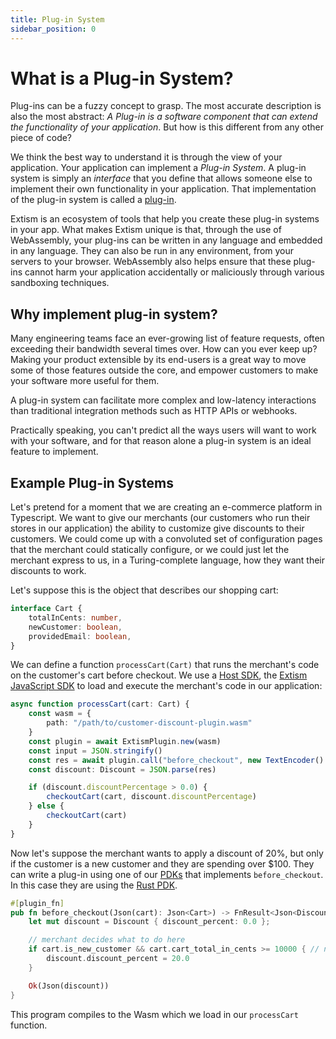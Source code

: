 ```yaml
---
title: Plug-in System
sidebar_position: 0
---
```


# What is a Plug-in System?

Plug-ins can be a fuzzy concept to grasp. The most accurate description is also the most abstract: *A Plug-in is a software component that can extend the functionality of your application*. But how is this different from any other piece of code?

We think the best way to understand it is through the view of your application. Your application can implement a *Plug-in System*. A plug-in system is simply an *interface* that you define that allows someone else to implement their own functionality in your application. That implementation of the plug-in system is called a [plug-in](/docs/concepts/plug-in).

Extism is an ecosystem of tools that help you create these plug-in systems in your app.
What makes Extism unique is that, through the use of WebAssembly, your plug-ins can be written in any language and embedded in any language.
They can also be run in any environment, from your servers to your browser.
WebAssembly also helps ensure that these plug-ins cannot harm your application accidentally or maliciously through various sandboxing techniques.

## Why implement plug-in system?

Many engineering teams face an ever-growing list of feature requests, often exceeding their bandwidth several times over.
How can you ever keep up?
Making your product extensible by its end-users is a great way to move some of those features outside the core, and empower customers to make your software more useful for them.

A plug-in system can facilitate more complex and low-latency interactions than traditional integration methods such as HTTP APIs or webhooks.

Practically speaking, you can't predict all the ways users will want to work with your software, and for that reason alone a plug-in system is an ideal feature to implement. 

## Example Plug-in Systems

Let's pretend for a moment that we are creating an e-commerce platform in Typescript. We want to give our merchants (our customers who run their stores in our application) the ability to customize give discounts to their customers. We could come up with a convoluted set of configuration pages that the merchant could statically configure, or we could just let the merchant express to us, in a Turing-complete language, how they want their discounts to work.

Let's suppose this is the object that describes our shopping cart:

```typescript title=types.d.ts
interface Cart {
    totalInCents: number,
    newCustomer: boolean,
    providedEmail: boolean,
}
```

We can define a function `processCart(Cart)` that runs the merchant's code
on the customer's cart before checkout. We use a [Host SDK](/docs/concepts/host-sdk), the [Extism JavaScript SDK](https://github.com/extism/js-pdk) to load and execute the merchant's code in our application:

```typescript title=checkout.ts
async function processCart(cart: Cart) {
    const wasm = {
        path: "/path/to/customer-discount-plugin.wasm"
    }
    const plugin = await ExtismPlugin.new(wasm)
    const input = JSON.stringify()
    const res = await plugin.call("before_checkout", new TextEncoder().encode(input));
    const discount: Discount = JSON.parse(res)

    if (discount.discountPercentage > 0.0) {
        checkoutCart(cart, discount.discountPercentage)
    } else {
        checkoutCart(cart)
    }
}
```

Now let's suppose the merchant wants to apply a discount of 20%, but only if the customer is a new customer and they are spending over $100. They can write a plug-in using one of our [PDKs](/docs/concepts/pdk) that implements `before_checkout`. In this case they are using the [Rust PDK](https://github.com/extism/rust-pdk).

```rust title=discount.rs
#[plugin_fn]
pub fn before_checkout(Json(cart): Json<Cart>) -> FnResult<Json<Discount>> {
    let mut discount = Discount { discount_percent: 0.0 };

    // merchant decides what to do here
    if cart.is_new_customer && cart.cart_total_in_cents >= 10000 { // new customer & $100+ spend, give a 20% discount
        discount.discount_percent = 20.0
    }

    Ok(Json(discount))
}
```

This program compiles to the Wasm which we load in our `processCart` function.






